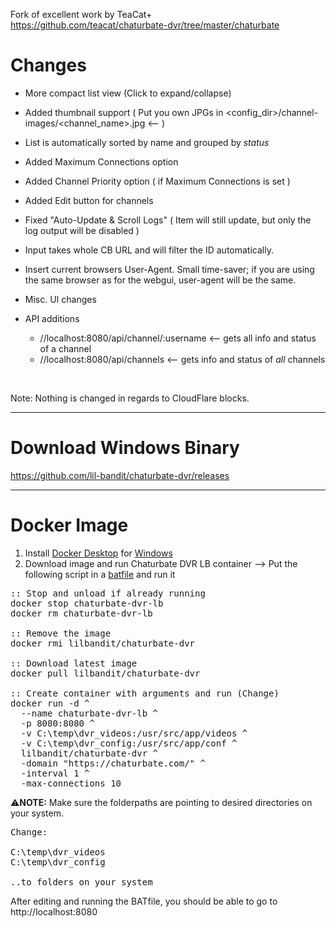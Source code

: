 Fork of excellent work by TeaCat+
<br>https://github.com/teacat/chaturbate-dvr/tree/master/chaturbate

Changes
=============================
- More compact list view (Click to expand/collapse)
- Added thumbnail support ( Put you own JPGs in <config_dir>/channel-images/<channel_name>.jpg <--  )
- List is automatically sorted by name and grouped by <i>status</i>
- Added Maximum Connections option
- Added Channel Priority option ( if Maximum Connections is set )
- Added Edit button for channels
- Fixed "Auto-Update & Scroll Logs" ( Item will still update, but only the log output will be disabled )
- Input takes whole CB URL and will filter the ID automatically.
- Insert current browsers User-Agent. Small time-saver; if you are using the same browser as for the webgui, user-agent will be the same.
- Misc. UI changes 

- API additions
  - //localhost:8080/api/channel/:username <-- gets all info and status of a channel
  - //localhost:8080/api/channels  <-- gets info and status of <i>all</i> channels

<br>

Note: Nothing is changed in regards to CloudFlare blocks.


---------------------------------------------

Download Windows Binary
=============================
https://github.com/lil-bandit/chaturbate-dvr/releases


---------------------------------------------

Docker Image 
=============================
1. Install <a href="https://www.docker.com/products/docker-desktop/">Docker Desktop</a> for <u>Windows</u>
2. Download image and run Chaturbate DVR LB container --> Put the following script in a <a href="https://github.com/lil-bandit/chaturbate-dvr/releases/tag/docker-helper">batfile</a> and run it<br> 



<pre>
:: Stop and unload if already running
docker stop chaturbate-dvr-lb
docker rm chaturbate-dvr-lb

:: Remove the image
docker rmi lilbandit/chaturbate-dvr

:: Download latest image
docker pull lilbandit/chaturbate-dvr  

:: Create container with arguments and run (Change)
docker run -d ^
  --name chaturbate-dvr-lb ^
  -p 8080:8080 ^
  -v C:\temp\dvr_videos:/usr/src/app/videos ^
  -v C:\temp\dvr_config:/usr/src/app/conf ^
  lilbandit/chaturbate-dvr ^
  -domain "https://chaturbate.com/" ^
  -interval 1 ^
  -max-connections 10
</pre>
⚠️<b>NOTE:</b> Make sure the folderpaths are pointing to desired directories on your system.

<pre>
Change:
  
C:\temp\dvr_videos
C:\temp\dvr_config

..to folders on your system
</pre>

After editing and running the BATfile, you should be able to go to http://localhost:8080 
